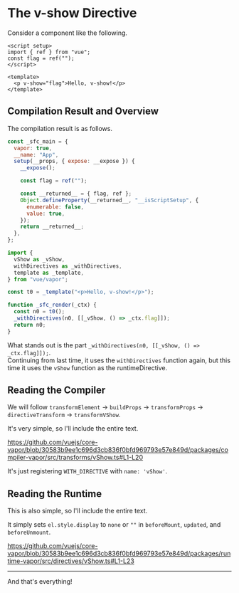 # The v-show Directive

Consider a component like the following.

```vue
<script setup>
import { ref } from "vue";
const flag = ref("");
</script>

<template>
  <p v-show="flag">Hello, v-show!</p>
</template>
```

## Compilation Result and Overview

The compilation result is as follows.

```js
const _sfc_main = {
  vapor: true,
  __name: "App",
  setup(__props, { expose: __expose }) {
    __expose();

    const flag = ref("");

    const __returned__ = { flag, ref };
    Object.defineProperty(__returned__, "__isScriptSetup", {
      enumerable: false,
      value: true,
    });
    return __returned__;
  },
};

import {
  vShow as _vShow,
  withDirectives as _withDirectives,
  template as _template,
} from "vue/vapor";

const t0 = _template("<p>Hello, v-show!</p>");

function _sfc_render(_ctx) {
  const n0 = t0();
  _withDirectives(n0, [[_vShow, () => _ctx.flag]]);
  return n0;
}
```

What stands out is the part `_withDirectives(n0, [[_vShow, () => _ctx.flag]]);`.\
Continuing from last time, it uses the `withDirectives` function again, but this time it uses the `vShow` function as the runtimeDirective.

## Reading the Compiler

We will follow `transformElement` -> `buildProps` -> `transformProps` -> `directiveTransform` -> `transformVShow`.

It's very simple, so I'll include the entire text.

https://github.com/vuejs/core-vapor/blob/30583b9ee1c696d3cb836f0bfd969793e57e849d/packages/compiler-vapor/src/transforms/vShow.ts#L1-L20

It's just registering `WITH_DIRECTIVE` with `name: 'vShow'`.

## Reading the Runtime

This is also simple, so I'll include the entire text.

It simply sets `el.style.display` to `none` or `""` in `beforeMount`, `updated`, and `beforeUnmount`.

https://github.com/vuejs/core-vapor/blob/30583b9ee1c696d3cb836f0bfd969793e57e849d/packages/runtime-vapor/src/directives/vShow.ts#L1-L23

---

And that's everything!
